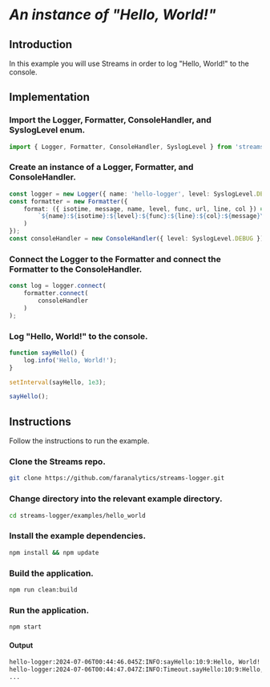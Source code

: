 # *An instance of "Hello, World!"*

## Introduction

In this example you will use Streams in order to log "Hello, World!" to the console.

## Implementation

### Import the Logger, Formatter, ConsoleHandler, and SyslogLevel enum.

```ts
import { Logger, Formatter, ConsoleHandler, SyslogLevel } from 'streams-logger';
```

### Create an instance of a Logger, Formatter, and ConsoleHandler.

```ts
const logger = new Logger({ name: 'hello-logger', level: SyslogLevel.DEBUG });
const formatter = new Formatter({
    format: ({ isotime, message, name, level, func, url, line, col }) => (
        `${name}:${isotime}:${level}:${func}:${line}:${col}:${message}\n`
    )
});
const consoleHandler = new ConsoleHandler({ level: SyslogLevel.DEBUG });
```

### Connect the Logger to the Formatter and connect the Formatter to the ConsoleHandler.

```ts
const log = logger.connect(
    formatter.connect(
        consoleHandler
    )
);
```

### Log "Hello, World!" to the console.

```ts
function sayHello() {
    log.info('Hello, World!');
}

setInterval(sayHello, 1e3);

sayHello();
```

## Instructions

Follow the instructions to run the example.

### Clone the Streams repo.

```bash
git clone https://github.com/faranalytics/streams-logger.git
```

### Change directory into the relevant example directory.

```bash
cd streams-logger/examples/hello_world
```

### Install the example dependencies.

```bash
npm install && npm update
```

### Build the application.

```bash
npm run clean:build
```

### Run the application.

```bash
npm start
```

#### Output

```bash
hello-logger:2024-07-06T00:44:46.045Z:INFO:sayHello:10:9:Hello, World!
hello-logger:2024-07-06T00:44:47.047Z:INFO:Timeout.sayHello:10:9:Hello, World!
...
```